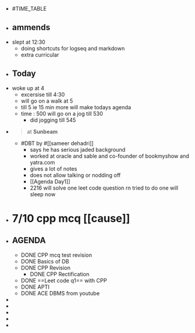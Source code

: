 - #TIME_TABLE
- ## ammends
- slept at 12:30
	- doing shortcuts for logseq and markdown
	- extra curricular
- ## Today
- woke up at 4
	- excersise till 4:30
	- will go on a walk at 5
	- till 5 ie 15 min more will make todays agenda
	- time : 500 will go on a jog till 530
		- did jogging till 545
- >at __Sunbeam__
	- #DBT by #[[sameer dehadri]]
		- says he has serious jaded background
		- worked at oracle and sable and co-founder of bookmyshow and yatra.com
		- gives a lot of notes
		- does not allow talking or nodding off
		- [[Agenda Day1]]
		- 2216 will solve one leet code question rn 
		  tried to do one will sleep now
- # 7/10 cpp mcq [[cause]]
- ## AGENDA
	- DONE CPP mcq test revision
	- DONE Basics of DB
	- DONE CPP Revision
		- DONE CPP Rectification
	- DONE ==Leet code q1== with CPP
	- DONE APTI
	- DONE ACE DBMS from youtube
-
-
-
-
-